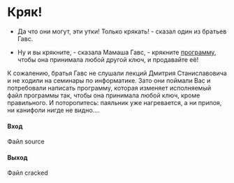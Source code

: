 # Кряк!
- Да что они могут, эти утки! Только крякать! - сказал один из братьев Гавс.

- Ну и вы крякните, - сказала Мамаша Гавс, - крякните [программу](http://judge.mipt.ru/victim), чтобы она принимала любой другой ключ, и продавайте её!

К сожалению, братья Гавс не слушали лекций Дмитрия Станиславовича и не ходили на семинары по информатике. Зато они поймали Вас и потребовали написать программу, которая изменяет исполняемый файл программы так, чтобы она принимала любой ключ, кроме правильного. И поторопитесь: паяльник уже нагревается, а ни припоя, ни канифоли нигде не видно....

#### Вход

Файл source

#### Выход

Файл cracked